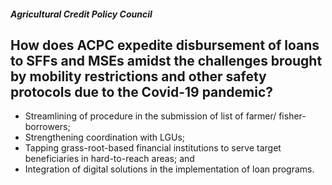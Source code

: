 ##### Agricultural Credit Policy Council

## How does ACPC expedite disbursement of loans to SFFs and MSEs amidst the challenges brought by mobility restrictions and other safety protocols due to the Covid-19 pandemic?


 - Streamlining of procedure in the submission of list of farmer/ fisher-borrowers;
 - Strengthening coordination with LGUs;
 - Tapping grass-root-based financial institutions to serve target beneficiaries in hard-to-reach areas; and
 - Integration of digital solutions in the implementation of loan programs.
